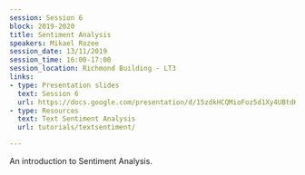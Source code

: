 ```yaml
---
session: Session 6
block: 2019-2020
title: Sentiment Analysis
speakers: Mikael Rozee
session_date: 13/11/2019
session_time: 16:00-17:00
session_location: Richmond Building - LT3
links:
- type: Presentation slides
  text: Session 6
  url: https://docs.google.com/presentation/d/15zdkHCQMioFoz5d1Xy4UBtdHsIumk6M_bIG-t76i3Tc/edit?usp=sharing
- type: Resources
  text: Text Sentiment Analysis
  url: tutorials/textsentiment/

---
```

An introduction to Sentiment Analysis.
